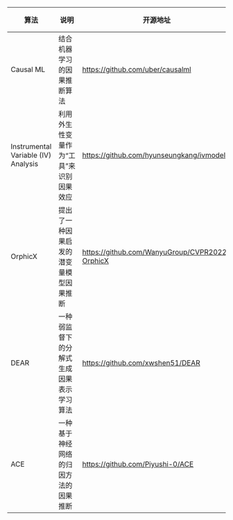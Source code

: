 | 算法                                | 说明                                     | 开源地址                                       | 备注  |
| ----------------------------------- | ---------------------------------------- | ---------------------------------------------- | ----- |
| Causal ML                           | 结合机器学习的因果推断算法               | https://github.com/uber/causalml               |       |
| Instrumental Variable (IV) Analysis | 利用外生性变量作为“工具”来识别因果效应   | https://github.com/hyunseungkang/ivmodel       | R语言 |
| OrphicX                             | 提出了一种因果启发的潜变量模型因果推断   | https://github.com/WanyuGroup/CVPR2022-OrphicX |       |
| DEAR                                | 一种弱监督下的分解式生成因果表示学习算法 | https://github.com/xwshen51/DEAR               |       |
| ACE                                 | 一种基于神经网络的归因方法的因果推断     | https://github.com/Piyushi-0/ACE               |       |



